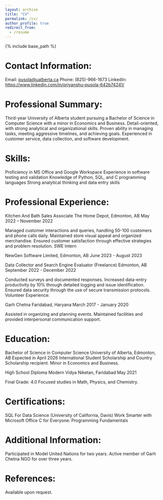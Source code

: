 ```yaml
---
layout: archive
title: "CV"
permalink: /cv/
author_profile: true
redirect_from:
  - /resume
---
```


{% include base_path %}

Contact Information:
=============================

Email: pusola@ualberta.ca
Phone: (825)-966-1673
LinkedIn: https://www.linkedin.com/in/priyanshu-pusola-642b74241/

Professional Summary:
========================
Third-year University of Alberta student pursuing a Bachelor of Science in Computer Science with a minor in Economics and Business. Detail-oriented, with strong analytical and organizational skills. Proven ability in managing tasks, meeting aggressive timelines, and achieving goals. Experienced in customer service, data collection, and software development.

Skills:
========================
Proficiency in MS Office and Google Workspace
Experience in software testing and validation
Knowledge of Python, SQL, and C programming languages
Strong analytical thinking and data entry skills

Professional Experience:
============================

Kitchen And Bath Sales Associate
The Home Depot, Edmonton, AB
May 2022 – November 2022

Managed customer interactions and queries, handling 50-100 customers and phone calls daily.
Maintained store visual appeal and organized merchandise.
Ensured customer satisfaction through effective strategies and problem resolution.
SWE Intern

NewGen Software Limited, Edmonton, AB
June 2023 - August 2023

Data Collector and Search Engine Evaluator (Freelance)
Edmonton, AB
September 2022 - December 2022

Conducted surveys and documented responses.
Increased data-entry productivity by 10% through detailed logging and issue identification.
Ensured data security through the use of secure transmission protocols.
Volunteer Experience:

Garh Chetna
Faridabad, Haryana
March 2017 - January 2020

Assisted in organizing and planning events.
Maintained facilities and provided interpersonal communication support.

Education:
=========================
Bachelor of Science in Computer Science
University of Alberta, Edmonton, AB
Expected in April 2026
International Student Scholarship and Country Scholarship recipient.
Minor in Economics and Business.

High School Diploma
Modern Vidya Niketan, Faridabad
May 2021

Final Grade: 4.0
Focused studies in Math, Physics, and Chemistry.

Certifications:
==========================

SQL For Data Science (University of California, Davis)
Work Smarter with Microsoft Office
C for Everyone: Programming Fundamentals

Additional Information:
===============================
Participated in Model United Nations for two years.
Active member of Garh Chetna NGO for over three years.

References:
===========================
Available upon request.
